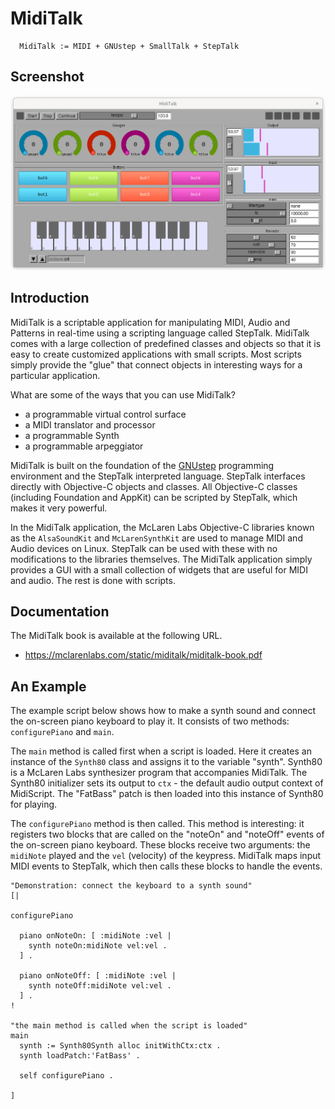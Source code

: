 # MidiTalk

``` st
  MidiTalk := MIDI + GNUstep + SmallTalk + StepTalk
```

## Screenshot

![MidiTalk Screenshot](./pics/MidiTalk-gui-overview01.png)


## Introduction

MidiTalk is a scriptable application for manipulating MIDI, Audio and Patterns in real-time using a scripting language called StepTalk.  MidiTalk comes with a large collection of predefined classes and objects so that it is easy to create customized applications with small scripts.  Most scripts simply provide the "glue" that connect objects in interesting ways for a particular application.

What are some of the ways that you can use MidiTalk?

- a programmable virtual control surface
- a MIDI translator and processor
- a programmable Synth
- a programmable arpeggiator


MidiTalk is built on the foundation of the [GNUstep](https://gnustep.github.io) programming environment and the StepTalk interpreted language.  StepTalk interfaces directly with Objective-C objects and classes.  All Objective-C classes (including Foundation and AppKit) can be scripted by StepTalk, which makes it very powerful.

In the MidiTalk application, the McLaren Labs Objective-C libraries known as the `AlsaSoundKit` and `McLarenSynthKit` are used to manage MIDI and Audio devices on Linux.  StepTalk can be used with these with no modifications to the libraries themselves.  The MidiTalk application simply provides a GUI with a small collection of widgets that are useful for MIDI and audio.   The rest is done with scripts.

## Documentation

The MidiTalk book is available at the following URL.

* https://mclarenlabs.com/static/miditalk/miditalk-book.pdf


## An Example

The example script below shows how to make a synth sound and connect the on-screen piano keyboard to play it.  It consists of two methods: `configurePiano` and `main`.

The `main` method is called first when a script is loaded.  Here it creates an instance of the `Synth80` class and assigns it to the variable "synth".  Synth80 is a McLaren Labs synthesizer program that accompanies MidiTalk.  The Synth80 initializer sets its output to `ctx` - the default audio output context of MidiScript. The "FatBass" patch is then loaded into this instance of Synth80 for playing.

The `configurePiano` method is then called.  This method is interesting: it registers two blocks that are called on the "noteOn" and "noteOff" events of the on-screen piano keyboard.  These blocks receive two arguments: the `midiNote` played and the `vel` (velocity) of the keypress.  MidiTalk maps input MIDI events to StepTalk, which then calls these blocks to handle the events.

``` st
"Demonstration: connect the keyboard to a synth sound"
[|

configurePiano

  piano onNoteOn: [ :midiNote :vel |
    synth noteOn:midiNote vel:vel .
  ] .

  piano onNoteOff: [ :midiNote :vel |
    synth noteOff:midiNote vel:vel .
  ] .
!

"the main method is called when the script is loaded"
main
  synth := Synth80Synth alloc initWithCtx:ctx .
  synth loadPatch:'FatBass' .

  self configurePiano .

]
```


